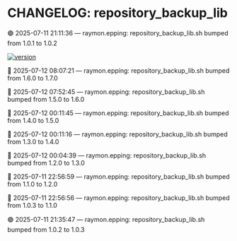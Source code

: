 # CHANGELOG: repository_backup_lib

🟣 2025-07-11 21:11:36 — raymon.epping: repository_backup_lib.sh bumped from 1.0.1 to 1.0.2

[![version](https://img.shields.io/badge/version-1.7.0-red)](https://github.com/raymonepping)

🔵 2025-07-12 08:07:21 — raymon.epping: repository_backup_lib.sh bumped from 1.6.0 to 1.7.0

🔵 2025-07-12 07:52:45 — raymon.epping: repository_backup_lib.sh bumped from 1.5.0 to 1.6.0

🔵 2025-07-12 00:11:45 — raymon.epping: repository_backup_lib.sh bumped from 1.4.0 to 1.5.0

🔵 2025-07-12 00:11:16 — raymon.epping: repository_backup_lib.sh bumped from 1.3.0 to 1.4.0

🔵 2025-07-12 00:04:39 — raymon.epping: repository_backup_lib.sh bumped from 1.2.0 to 1.3.0

🔵 2025-07-11 22:56:59 — raymon.epping: repository_backup_lib.sh bumped from 1.1.0 to 1.2.0

🔵 2025-07-11 22:56:56 — raymon.epping: repository_backup_lib.sh bumped from 1.0.3 to 1.1.0

🟣 2025-07-11 21:35:47 — raymon.epping: repository_backup_lib.sh bumped from 1.0.2 to 1.0.3
